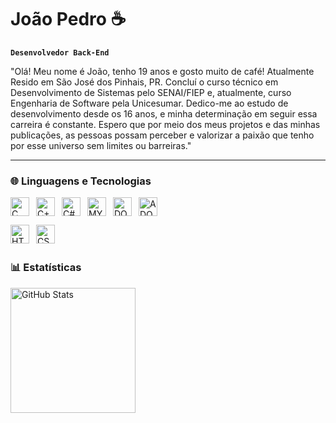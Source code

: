 # João Pedro ☕

**`Desenvolvedor Back-End`**

"Olá! Meu nome é João, tenho 19 anos e gosto muito de café! Atualmente Resido em São José dos Pinhais, PR. Concluí o curso técnico em Desenvolvimento de Sistemas pelo SENAI/FIEP e, atualmente, curso Engenharia de Software pela Unicesumar. Dedico-me ao estudo de desenvolvimento desde os 16 anos, e minha determinação em seguir essa carreira é constante. Espero que por meio dos meus projetos e das minhas publicações, as pessoas possam perceber e valorizar a paixão que tenho por esse universo sem limites ou barreiras."

---

### 🌐 Linguagens e Tecnologias

<img 
    align="left"
    alt="C"
    title="C"
    width="30px"
    style="padding-right: 8px;"
    src="https://cdn.jsdelivr.net/gh/devicons/devicon@latest/icons/c/c-original.svg" 
/>

<img 
    align="left"
    alt="C++"
    title="C++"
    width="30px"
    style="padding-right: 8px;"
    src="https://cdn.jsdelivr.net/gh/devicons/devicon@latest/icons/cplusplus/cplusplus-original.svg"
/>

<img 
    align="left"
    alt="C#"
    title="C#"
    width="30px"
    style="padding-right: 8px;"
    src="https://cdn.jsdelivr.net/gh/devicons/devicon@latest/icons/csharp/csharp-original.svg"
/>

<img 
    align="left"
    alt="MYSQL"
    title="MYSQL"
    width="30px"
    style="padding-right: 8px;"
    src="https://cdn.jsdelivr.net/gh/devicons/devicon@latest/icons/mysql/mysql-original.svg"
/>

<img 
    align="left"
    alt="DOTNET"
    title="DOTNET"
    width="30px"
    style="padding-right: 8px;"
    src="https://cdn.jsdelivr.net/gh/devicons/devicon@latest/icons/dot-net/dot-net-original.svg"
/>

<img 
    align="ADOBE"
    alt="ADOBE"
    title="HTML"
    width="30px"
    style="padding-right: 8px;"
    src="https://cdn.jsdelivr.net/gh/devicons/devicon@latest/icons/illustrator/illustrator-plain.svg"
/>

<img 
    align="left"
    alt="HTML"
    title="HTML"
    width="30px"
    style="padding-right: 8px;"
    src="https://cdn.jsdelivr.net/gh/devicons/devicon@latest/icons/html5/html5-original.svg"
/>

<img 
    align="left"
    alt="CSS"
    title="CSS"
    width="30px"
    style="padding-right: 8px;"
    src="https://cdn.jsdelivr.net/gh/devicons/devicon@latest/icons/css3/css3-original.svg"
/>

<br/>
<br/>

### 📊 Estatísticas

<p>
  <img 
    align="left" 
    alt="GitHub Stats" 
    height="200" 
    style="padding-right: 10px;" 
    src="https://github-readme-stats.vercel.app/api?username=Larissakich&show_icons=true&theme=tokyonight&include_all_commits=true&locale=pt-br" 
  />
